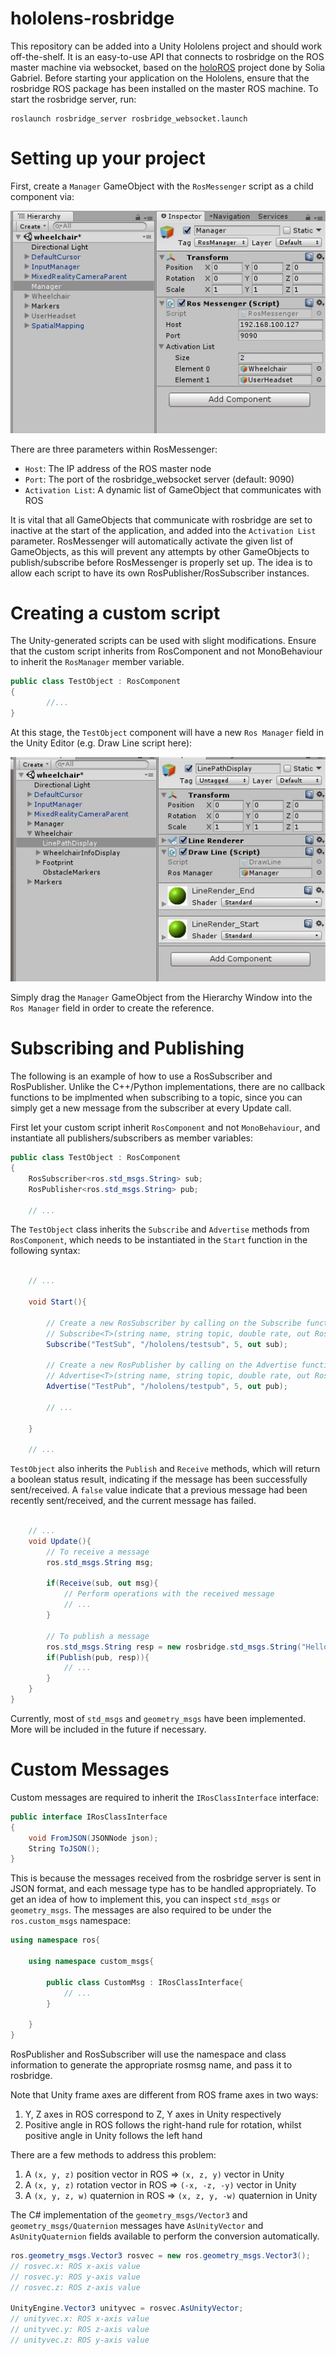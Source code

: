 # hololens-rosbridge

This repository can be added into a Unity Hololens project and should work off-the-shelf.
It is an easy-to-use API that connects to rosbridge on the ROS master machine via websocket, based on the [holoROS](https://github.com/soliagabriel/holoROS) project done by Solia Gabriel.
Before starting your application on the Hololens, ensure that the rosbridge ROS package has been installed on the master ROS machine. To start the rosbridge server, run:
```
roslaunch rosbridge_server rosbridge_websocket.launch
```

# Setting up your project

First, create a `Manager` GameObject with the `RosMessenger` script as a child component via:

![](images/rosmanager.JPG)

There are three parameters within RosMessenger:
* `Host`: The IP address of the ROS master node
* `Port`: The port of the rosbridge_websocket server (default: 9090)
* `Activation List`: A dynamic list of GameObject that communicates with ROS

It is vital that all GameObjects that communicate with rosbridge are set to inactive at the start of the application, and added into the `Activation List` parameter. RosMessenger will automatically activate the given list of GameObjects, as this will prevent any attempts by other GameObjects to publish/subscribe before RosMessenger is properly set up. The idea is to allow each script to have its own RosPublisher/RosSubscriber instances.

# Creating a custom script

The Unity-generated scripts can be used with slight modifications.
Ensure that the custom script inherits from RosComponent and not MonoBehaviour to inherit the `RosManager` member variable. 

```csharp
public class TestObject : RosComponent
{
        //...
}
```

At this stage, the `TestObject` component will have a new `Ros Manager` field in the Unity Editor (e.g. Draw Line script here):

![](images/setup.JPG)

Simply drag the `Manager` GameObject from the Hierarchy Window into the `Ros Manager` field in order to create the reference.

# Subscribing and Publishing

The following is an example of how to use a RosSubscriber and RosPublisher. 
Unlike the C++/Python implementations, there are no callback functions to be implmented when subscribing to a topic, since you can simply get a new message from the subscriber at every Update call.

First let your custom script inherit `RosComponent` and not `MonoBehaviour`, and instantiate all publishers/subscribers as member variables:
```csharp
public class TestObject : RosComponent
{
    RosSubscriber<ros.std_msgs.String> sub;
    RosPublisher<ros.std_msgs.String> pub;

    // ...
```

The `TestObject` class inherits the `Subscribe` and `Advertise` methods from `RosComponent`, which needs to be instantiated in the `Start` function in the following syntax:
```csharp

    // ...

    void Start(){
        
        // Create a new RosSubscriber by calling on the Subscribe function
        // Subscribe<T>(string name, string topic, double rate, out RosSubscriber<T> subscriber);
        Subscribe("TestSub", "/hololens/testsub", 5, out sub);

        // Create a new RosPublisher by calling on the Advertise function
        // Advertise<T>(string name, string topic, double rate, out RosPublisher<T> subscriber);
        Advertise("TestPub", "/hololens/testpub", 5, out pub);
        
        // ...

    }
    
    // ...

```


`TestObject` also inherits the `Publish` and `Receive` methods, which will return a boolean status result, indicating if the message has been successfully sent/received. A `false` value indicate that a previous message had been recently sent/received, and the current message has failed.
```csharp

    // ...
    void Update(){ 
        // To receive a message
        ros.std_msgs.String msg;
        
        if(Receive(sub, out msg){
            // Perform operations with the received message
            // ...
        }

        // To publish a message
        ros.std_msgs.String resp = new rosbridge.std_msgs.String("Hello World");
        if(Publish(pub, resp)){
            // ...
        }
    }
}
```

Currently, most of `std_msgs` and `geometry_msgs` have been implemented. More will be included in the future if necessary.

# Custom Messages

Custom messages are required to inherit the `IRosClassInterface` interface:

```csharp
public interface IRosClassInterface
{
    void FromJSON(JSONNode json);
    String ToJSON();
}
```
This is because the messages received from the rosbridge server is sent in JSON format, and each message type has to be handled appropriately. To get an idea of how to implement this, you can inspect `std_msgs` or `geometry_msgs`. The messages are also required to be under the `ros.custom_msgs` namespace:

```csharp
using namespace ros{

    using namespace custom_msgs{

        public class CustomMsg : IRosClassInterface{
            // ...
        }

    }
}
```
RosPublisher and RosSubscriber will use the namespace and class information to generate the appropriate rosmsg name, and pass it to rosbridge.


Note that Unity frame axes are different from ROS frame axes in two ways:
1. Y, Z axes in ROS correspond to Z, Y axes in Unity respectively
2. Positive angle in ROS follows the right-hand rule for rotation, whilst positive angle in Unity follows the left hand

There are a few methods to address this problem: 
1. A `(x, y, z)` position vector in ROS => `(x, z, y)` vector in Unity
2. A `(x, y, z)` rotation vector in ROS => `(-x, -z, -y)` vector in Unity
3. A `(x, y, z, w)` quaternion in ROS => `(x, z, y, -w)` quaternion in Unity

The C# implementation of the `geometry_msgs/Vector3` and `geometry_msgs/Quaternion` messages have `AsUnityVector` and `AsUnityQuaternion` fields available to perform the conversion automatically. 

```csharp
ros.geometry_msgs.Vector3 rosvec = new ros.geometry_msgs.Vector3();
// rosvec.x: ROS x-axis value
// rosvec.y: ROS y-axis value
// rosvec.z: ROS z-axis value

UnityEngine.Vector3 unityvec = rosvec.AsUnityVector;
// unityvec.x: ROS x-axis value
// unityvec.y: ROS z-axis value
// unityvec.z: ROS y-axis value
```


























